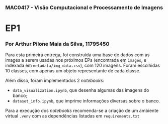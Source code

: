 ### MAC0417 - Visão Computacional e Processamento de Imagens
# EP1
### Por Arthur Pilone Maia da Silva, 11795450

Para esta primeira entrega, foi construída uma base de dados com as images a serem usadas nos próximos EPs (encontrada em `images`, e indexada em `metadata/img_data.csv`), com 120 imagens. Foram escolhidas 10 classes, com apenas um objeto representante de cada classe.

Além disso, foram implementados 2 _notebooks_:
- `data_visualization.ipynb`, que desenha algumas das imagens do banco;
- `dataset_info.ipynb`, que imprime informações diversas sobre o banco.

Para a execução dos _notebooks_ recomenda-se a criação de um ambiente virtual `.venv` com as dependências listadas em `requirements.txt`